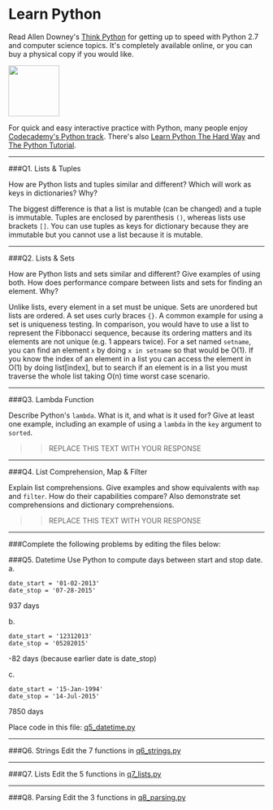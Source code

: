 # Learn Python

Read Allen Downey's [Think Python](http://www.greenteapress.com/thinkpython/) for getting up to speed with Python 2.7 and computer science topics. It's completely available online, or you can buy a physical copy if you would like.

<a href="http://www.greenteapress.com/thinkpython/"><img src="img/think_python.png" style="width: 100px;" target="_blank"></a>

For quick and easy interactive practice with Python, many people enjoy [Codecademy's Python track](http://www.codecademy.com/en/tracks/python). There's also [Learn Python The Hard Way](http://learnpythonthehardway.org/book/) and [The Python Tutorial](https://docs.python.org/2/tutorial/).

---

###Q1. Lists &amp; Tuples

How are Python lists and tuples similar and different? Which will work as keys in dictionaries? Why?

The biggest difference is that a list is mutable (can be changed) and a tuple is immutable. Tuples are enclosed by parenthesis `()`, whereas lists use brackets `[]`. You can use tuples as keys for dictionary because they are immutable but you cannot use a list because it is mutable.

---

###Q2. Lists &amp; Sets

How are Python lists and sets similar and different? Give examples of using both. How does performance compare between lists and sets for finding an element. Why?

Unlike lists, every element in a set must be unique. Sets are unordered but lists are ordered. A set uses curly braces `{}`. A common example for using a set is uniqueness testing. In comparison, you would have to use a list to represent the Fibbonacci sequence, because its ordering matters and its elements are not unique (e.g. 1 appears twice). For a set named `setname`, you can find an element `x` by doing `x in setname` so that would be O(1). If you know the index of an element in a list you can access the element in O(1) by doing list[index], but to search if an element is in a list you must traverse the whole list taking O(n) time worst case scenario. 

---

###Q3. Lambda Function

Describe Python's `lambda`. What is it, and what is it used for? Give at least one example, including an example of using a `lambda` in the `key` argument to `sorted`.

>> REPLACE THIS TEXT WITH YOUR RESPONSE

---

###Q4. List Comprehension, Map &amp; Filter

Explain list comprehensions. Give examples and show equivalents with `map` and `filter`. How do their capabilities compare? Also demonstrate set comprehensions and dictionary comprehensions.

>> REPLACE THIS TEXT WITH YOUR RESPONSE

---

###Complete the following problems by editing the files below:

###Q5. Datetime
Use Python to compute days between start and stop date.   
a.  

```
date_start = '01-02-2013'    
date_stop = '07-28-2015'
```
937 days

b.  
```
date_start = '12312013'  
date_stop = '05282015'  
```
-82 days (because earlier date is date_stop)

c.  
```
date_start = '15-Jan-1994'      
date_stop = '14-Jul-2015'  
```
7850 days

Place code in this file: [q5_datetime.py](python/q5_datetime.py)

---

###Q6. Strings
Edit the 7 functions in [q6_strings.py](python/q6_strings.py)

---

###Q7. Lists
Edit the 5 functions in [q7_lists.py](python/q7_lists.py)

---

###Q8. Parsing
Edit the 3 functions in [q8_parsing.py](python/q8_parsing.py)





